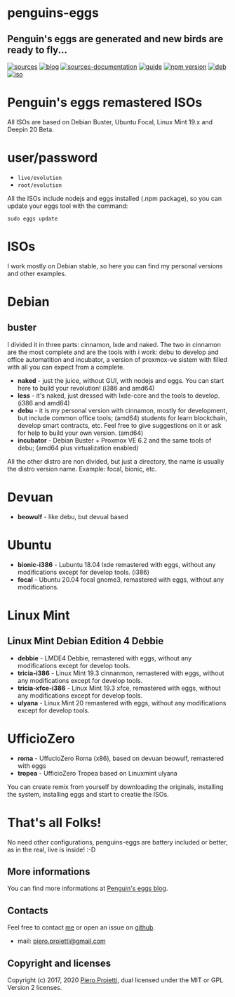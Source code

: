 penguins-eggs
=============

## Penguin&#39;s eggs are generated and new birds are ready to fly...
[![sources](https://img.shields.io/badge/github-sources-blue)](https://github.com/pieroproietti/penguins-eggs)
[![blog](https://img.shields.io/badge/blog-penguin's%20eggs-blue)](https://penguins-eggs.net)
[![sources-documentation](https://img.shields.io/badge/sources-documentation-blue)](https://penguins-eggs.net/sources-documentation/index.html)
[![guide](https://img.shields.io/badge/guide-penguin's%20eggs-blue)](https://penguins-eggs.net/book/)
[![npm version](https://img.shields.io/npm/v/penguins-eggs.svg)](https://npmjs.org/package/penguins-eggs)
[![deb](https://img.shields.io/badge/deb-packages-orange)](https://sourceforge.net/projects/penguins-eggs/files/packages-deb)
[![iso](https://img.shields.io/badge/iso-images-orange)](https://sourceforge.net/projects/penguins-eggs/files/iso)


# Penguin's eggs remastered ISOs

All ISOs are based on Debian Buster, Ubuntu Focal, Linux Mint 19.x and Deepin 20 Beta. 

# user/password
* ```live/evolution```
* ```root/evolution```

All the ISOs include nodejs and eggs installed (.npm package), so you can update your eggs tool with the command:

```sudo eggs update```

# ISOs

I work mostly on Debian stable, so here you can find my personal versions and other examples.

# Debian
## buster
I divided it in three parts: cinnamon, lxde and naked. The two in cinnamon are the most complete and are the tools with i work:
debu to develop and office automatition and incubator, a version of proxmox-ve sistem with filled with all you can expect from 
a complete.
* **naked** - just the juice, without GUI, with nodejs and eggs. You can start here to build your revolution! (i386 and amd64)
* **less** - it's naked, just dressed with lxde-core and the tools to develop. (i386 and amd64)
* **debu**  - it is my personal version with cinnamon, mostly for development, but include common office tools; (amd64)
students for learn blockchain, develop smart contracts, etc. Feel free to give suggestions on it or ask for help to build your own version. (amd64)
* **incubator** - Debian Buster + Proxmox VE 6.2 and the same tools of debu; (amd64 plus virtualization enabled)


All the other distro are non divided, but just a directory, the name is usually the distro version name. Example: focal, bionic, etc.

# Devuan 
* **beowulf** - like debu, but devual based

# Ubuntu
* **bionic-i386** - Lubuntu 18.04 lxde remastered with eggs, without any modifications except for develop tools. (i386)
* **focal** - Ubuntu 20.04 focal gnome3, remastered with eggs, without any modifications. 

# Linux Mint
## Linux Mint Debian Edition 4 Debbie
* **debbie** - LMDE4 Debbie, remastered with eggs, without any modifications except for develop tools.
* **tricia-i386** - Linux Mint 19.3 cinnanmon, remastered with eggs, without any modifications except for develop tools.
* **tricia-xfce-i386** - Linux Mint 19.3 xfce, remastered with eggs, without any modifications except for develop tools.
* **ulyana** - Linux Mint 20 remastered with eggs, without any modifications except for develop tools.

# UfficioZero
* **roma** - UffucioZero Roma (x86), based on devuan beowulf, remastered with eggs
* **tropea** - UfficioZero Tropea based on Linuxmint ulyana

You can create remix from yourself by downloading the originals, installing the system, installing eggs and start to creatie the ISOs.

# That's all Folks!
No need other configurations, penguins-eggs are battery included or better, as in the real, live is inside! :-D

## More informations

You can find more informations at [Penguin's eggs blog](https://penguins-eggs.net).

## Contacts
Feel free to contact [me](https://gitter.im/penguins-eggs-1/community?source=orgpage) or open an issue on [github](https://github.com/pieroproietti/penguins-eggs/issues).

* mail: piero.proietti@gmail.com

## Copyright and licenses
Copyright (c) 2017, 2020 [Piero Proietti](https://penguins-eggs.net/about-me.html), dual licensed under the MIT or GPL Version 2 licenses.
